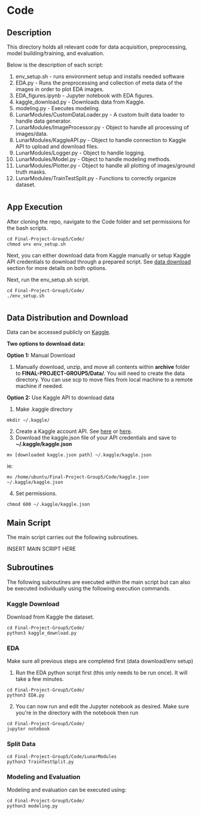 # Code

## Description
This directory holds all relevant code for data acquisition, preprocessing, model building/training, and evaluation.

Below is the description of each script:
1. env_setup.sh - runs environment setup and installs needed software
2. EDA.py - Runs the preprocessing and collection of meta data of the images in order to plot EDA images.
3. EDA_figures.ipynb - Jupyter notebook with EDA figures.
4. kaggle_download.py - Downloads data from Kaggle.
5. modeling.py - Executes modeling.
6. LunarModules/CustomDataLoader.py - A custom built data loader to handle data generator.
7. LunarModules/ImageProcessor.py - Object to handle all processing of images/data.
8. LunarModules/KaggleAPI.py - Object to handle connection to Kaggle API to upload and download files.
8. LunarModules/Logger.py - Object to handle logging.
9. LunarModules/Model.py - Object to handle modeling methods.
10. LunarModules/Plotter.py - Object to handle all plotting of images/ground truth masks.
11. LunarModules/TrainTestSplit.py - Functions to correctly organize dataset.


# <a name="app-execution"></a>
## App Execution

After cloning the repo, navigate to the Code folder and set permissions for the bash scripts.
```
cd Final-Project-Group5/Code/
chmod u+x env_setup.sh
```

Next, you can either download data from Kaggle manually or setup Kaggle API credentials to download through a prepared script. See [data download](https://github.com/justjoshtings/Final-Project-Group5/blob/main/Code/README.md#data-download) section for more details on both options.

Next, run the env_setup.sh script.
```
cd Final-Project-Group5/Code/
./env_setup.sh
```

# <a name="data-download"></a>
## Data Distribution and Download

Data can be accessed publicly on [Kaggle](https://www.kaggle.com/datasets/romainpessia/artificial-lunar-rocky-landscape-dataset). 

**Two options to download data:**

**Option 1:** Manual Download
1. Manually download, unzip, and move all contents within **archive** folder to **FINAL-PROJECT-GROUP5/Data/**. You will need to create the data directory. You can use scp to move files from local machine to a remote machine if needed.

**Option 2:** Use Kaggle API to download data
1. Make .kaggle directory
```
mkdir ~/.kaggle/
```
2. Create a Kaggle account API. See [here](https://github.com/Kaggle/kaggle-api#api-credentials) or [here](https://adityashrm21.github.io/Setting-Up-Kaggle/).
3. Download the kaggle.json file of your API credentials and save to **~/.kaggle/kaggle.json**
```
mv [downloaded kaggle.json path] ~/.kaggle/kaggle.json
```
ie: 
```
mv /home/ubuntu/Final-Project-Group5/Code/kaggle.json ~/.kaggle/kaggle.json
```
4. Set permissions.
```
chmod 600 ~/.kaggle/kaggle.json
```

## Main Script

The main script carries out the following subroutines.

INSERT MAIN SCRIPT HERE

## Subroutines
The following subroutines are executed within the main script but can also be executed individually using the following execution commands.

### Kaggle Download 
Download from Kaggle the dataset.
```
cd Final-Project-Group5/Code/
python3 kaggle_download.py
```

### EDA 

Make sure all previous steps are completed first (data download/env setup)
1. Run the EDA python script first (this only needs to be run once). It will take a few minutes.
```
cd Final-Project-Group5/Code/
python3 EDA.py
```

2. You can now run and edit the Jupyter notebook as desired. Make sure you're in the directory with the notebook 
   then run
```
cd Final-Project-Group5/Code/
jupyter notebook
```

### Split Data
```
cd Final-Project-Group5/Code/LunarModules
python3 TrainTestSplit.py
```

### Modeling and Evaluation 
Modeling and evaluation can be executed using:
```
cd Final-Project-Group5/Code/
python3 modeling.py
```